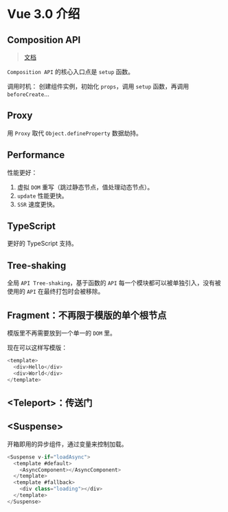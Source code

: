 # Vue 3.0 介绍

## Composition API

> [文档](https://vue-composition-api-rfc.netlify.app/zh/api.html)

`Composition API` 的核心入口点是 `setup` 函数。

调用时机： 创建组件实例，初始化 `props`，调用 `setup` 函数，再调用 `beforeCreate`...

## Proxy

用 `Proxy` 取代 `Object.defineProperty` 数据劫持。

## Performance

性能更好：
1. 虚拟 `DOM` 重写（跳过静态节点，值处理动态节点）。
2. `update` 性能更快。
3. `SSR` 速度更快。

## TypeScript

更好的 TypeScript 支持。

## Tree-shaking

全局 `API Tree-shaking`，基于函数的 `API` 每一个模块都可以被单独引入，没有被使用的 `API` 在最终打包时会被移除。

## Fragment：不再限于模版的单个根节点

模版里不再需要放到一个单一的 `DOM` 里。

现在可以这样写模版：
```js
<template>
  <div>Hello</div>
  <div>World</div>
</template>
```

## \<Teleport>：传送门

## \<Suspense>

开箱即用的异步组件，通过变量来控制加载。

```js
<Suspense v-if="loadAsync">
  <template #default>
    <AsyncComponent></AsyncComponent>
  </template>
  <template #fallback>
    <div class="loading"></div>
  </template>
</Suspense>
```
